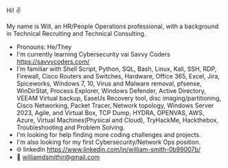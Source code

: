 Hi! :v:

My name is Will, an HR/People Operations professional, with a background in Technical Recruiting and Technical Consulting.

- Pronouns: He/They
- I'm currently learning Cybersecurity vai Savvy Coders https://savvycoders.com/
- I'm familiar with Shell Script, Python, SQL, Bash, Linux, Kali, SSH, RDP, Firewall, Cisco Routers and Switches, Hardware, Office 365, Excel, Jira, Spiceworks, Windows 7, 10, Virus and Malware removal, pfsense, WinDirStat, Process Explorer, Windows Defender, Active Directory, VEEAM Virtual backup, EaseUs Recovery tool, disc imaging/partitioning, Cisco Networking, Packet Tracer, Network topology, Windows Server 2023, Agile, and Virtual Box, TCP Dump, HYDRA, OPENVAS, AWS, Azure, Virtual Machines(Physical and Cloud), TryHackMe, Hackthebox, Troubleshooting and Problem Solving.
- I'm looking for help finding more coding challenges and projects.
- I'm also looking for my first Cybersecurity/Network Ops position.
- :globe_with_meridians: linkedIn https://www.linkedin.com/in/william-smith-0b99007b/
- :email: williamdsmithjr@gmail.com

<!--
**williamsmith/williamsmith** is a _special_ repository because its 'README.md' (this file) appears on your GitHub profile.

Here are some ideas to get you started:

- Pronouns: He/They
- I'm currently learning Cybersecurity vai Savvy Coders https://savvycoders.com/
- I'm familiar with Shell Script, Python, SQL, Bash, Linux, Kali, SSH, RDP, Firewall, Cisco Routers and Switches, Hardware, Office 365, Excel, Jira, Spiceworks, Windows 7, 10, Virus and Malware removal, pfsense, WinDirStat, Process Explorer, Windows Defender, Active Directory, VEEAM Virtual backup, EaseUs Recovery tool, disc imaging/partitioning, Cisco Networking, Packet Tracer, Network topology, Windows Server 2023, Agile, and Virtual Box, TCP Dump, HYDRA, OPENVAS, AWS, Azure, Virtual Machines(Physical and Cloud), TryHackMe, Hackthebox, Troubleshooting and Problem Solving.
- I'm looking for help finding more coding challenges and projects.
- I'm also looking for my first Cybersecurity/Network Ops position.
- Follow me on linkedIn https://www.linkedin.com/in/william-smith-0b99007b/
- Email me williamdsmithjr@gmail.com
-->
